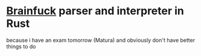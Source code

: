 # [Brainfuck](https://esolangs.org/wiki/Brainfuck) parser and interpreter in Rust

because i have an exam tomorrow (Matura) and obviously don't have better things to do
